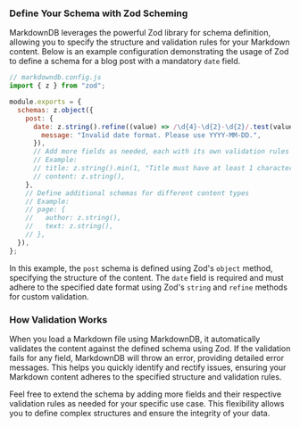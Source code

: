 ### Define Your Schema with Zod Scheming

MarkdownDB leverages the powerful Zod library for schema definition, allowing you to specify the structure and validation rules for your Markdown content. Below is an example configuration demonstrating the usage of Zod to define a schema for a blog post with a mandatory `date` field.

```javascript
// markdowndb.config.js
import { z } from "zod";

module.exports = {
  schemas: z.object({
    post: {
      date: z.string().refine((value) => /\d{4}-\d{2}-\d{2}/.test(value), {
        message: "Invalid date format. Please use YYYY-MM-DD.",
      }),
      // Add more fields as needed, each with its own validation rules
      // Example:
      // title: z.string().min(1, "Title must have at least 1 character"),
      // content: z.string(),
    },
    // Define additional schemas for different content types
    // Example:
    // page: {
    //   author: z.string(),
    //   text: z.string(),
    // },
  }),
};
```

In this example, the `post` schema is defined using Zod's `object` method, specifying the structure of the content. The `date` field is required and must adhere to the specified date format using Zod's `string` and `refine` methods for custom validation.

### How Validation Works

When you load a Markdown file using MarkdownDB, it automatically validates the content against the defined schema using Zod. If the validation fails for any field, MarkdownDB will throw an error, providing detailed error messages. This helps you quickly identify and rectify issues, ensuring your Markdown content adheres to the specified structure and validation rules.

Feel free to extend the schema by adding more fields and their respective validation rules as needed for your specific use case. This flexibility allows you to define complex structures and ensure the integrity of your data.
